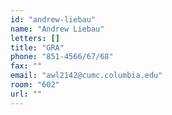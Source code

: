 ```yaml
---
id: "andrew-liebau"
name: "Andrew Liebau"
letters: []
title: "GRA"
phone: "851-4566/67/68"
fax: ""
email: "awl2142@cumc.columbia.edu"
room: "602"
url: ""
---
```

